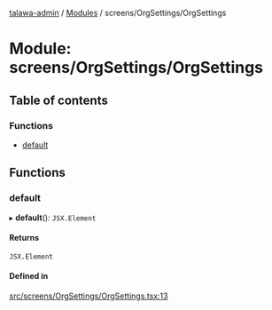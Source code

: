 [talawa-admin](../README.md) / [Modules](../modules.md) / screens/OrgSettings/OrgSettings

# Module: screens/OrgSettings/OrgSettings

## Table of contents

### Functions

- [default](screens_OrgSettings_OrgSettings.md#default)

## Functions

### default

▸ **default**(): `JSX.Element`

#### Returns

`JSX.Element`

#### Defined in

[src/screens/OrgSettings/OrgSettings.tsx:13](https://github.com/duplixx/talawa-admin/blob/2ed1c15/src/screens/OrgSettings/OrgSettings.tsx#L13)
